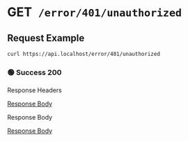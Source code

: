 # <span class="method-get">GET</span>` /error/401/unauthorized`

## Request Example

```bash
curl https://api.localhost/error/401/unauthorized
```

<!-- tabs:start -->

### **🟢 Success 200**

<div class="code-title auto-refresh">Response Headers</div>

[Response Body](./get-401-unauthorized/200-response-header.txt ':include :type=code')

<div class="code-title auto-refresh">Response Body</div>

[Response Body](./get-401-unauthorized/200-response-body.txt ':include :type=code')

<!-- tabs:end -->
